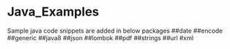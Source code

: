 # Java_Examples
Sample java code snippets are added in below packages
##date
##encode
##generic
##java8
##json
##lombok
##pdf
##strings
##url
#xml
